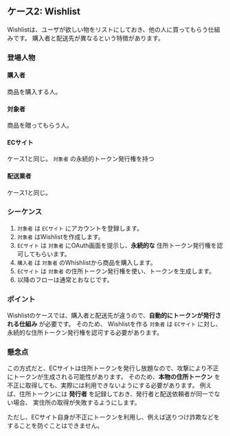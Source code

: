 ## ケース2: Wishlist

Wishlistは、ユーザが欲しい物をリストにしておき、他の人に買ってもらう仕組みです。
購入者と配送先が異なるという特徴があります。

### 登場人物

#### 購入者
商品を購入する人。

#### 対象者
商品を贈ってもらう人。

#### ECサイト
ケース1と同じ。
`対象者` の永続的トークン発行権を持つ

#### 配送業者
ケース1と同じ。

### シーケンス

1. `対象者` は `ECサイト` にアカウントを登録します。
2. `対象者` はWishlistを作成します。
3. `ECサイト` は `対象者` にOAuth画面を提示し、**永続的な** 住所トークン発行権を認可してもらいます。
4. `購入者` は `対象者` のWhishlistから商品を購入します。
5. `ECサイト` は `対象者` の住所トークン発行権を使い、トークンを生成します。
6. 以降のフローは通常とおなじです。

### ポイント

Wishlistのケースでは、購入者と配送先が違うので、**自動的にトークンが発行される仕組み** が必要です。
そのため、 Wishlistを作る `対象者` は `ECサイト` に対し、永続的な住所トークン発行権を認可する必要があります。

### 懸念点

この方式だと、ECサイトは住所トークンを発行し放題なので、攻撃により不正にトークンが生成される可能性があります。
そのため、**本物の住所トークン** を不正に取得しても、実際には利用できないようにする必要があります。
例えば、住所トークンには **発行者** を記録しておき、発行者と配送依頼者が同一でない場合、
実住所の取得が失敗するようにします。

ただし、ECサイト自身が不正にトークンを利用し、例えば送りつけ詐欺などをすることを防ぐことはできません。

